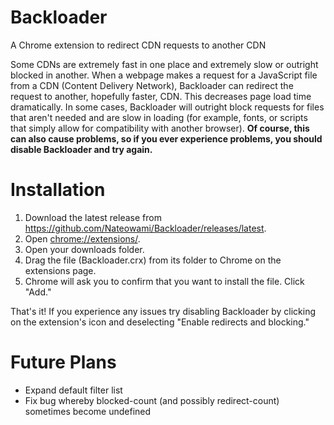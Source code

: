Backloader
==========

A Chrome extension to redirect CDN requests to another CDN

Some CDNs are extremely fast in one place and extremely slow or outright blocked in another. When a webpage makes a request for a JavaScript file from a CDN (Content Delivery Network), Backloader can redirect the request to another, hopefully faster, CDN. This decreases page load time dramatically. In some cases, Backloader will outright block requests for files that aren't needed and are slow in loading (for example, fonts, or scripts that simply allow for compatibility with another browser). **Of course, this can also cause problems, so if you ever experience problems, you should disable Backloader and try again.**

Installation
============

1. Download the latest release from https://github.com/Nateowami/Backloader/releases/latest.
2. Open <a href="chrome://extensions/">chrome://extensions/</a>.
3. Open your downloads folder.
4. Drag the file (Backloader.crx) from its folder to Chrome on the extensions page.
5. Chrome will ask you to confirm that you want to install the file. Click "Add."

That's it! If you experience any issues try disabling Backloader by clicking on the extension's icon and deselecting "Enable redirects and blocking."

Future Plans
============

* Expand default filter list
* Fix bug whereby blocked-count (and possibly redirect-count) sometimes become undefined
